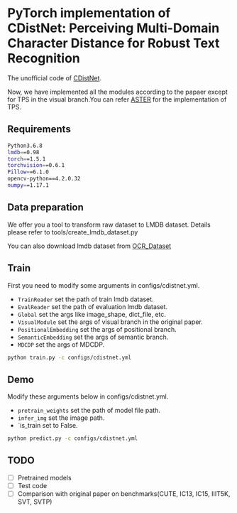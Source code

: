# PyTorch implementation of CDistNet: Perceiving Multi-Domain Character Distance for Robust Text Recognition

The unofficial code of [CDistNet](https://arxiv.org/abs/2111.11011).

Now, we have implemented all the modules according to the papaer except for TPS in the visual branch.You can refer [ASTER](https://github.com/ayumiymk/aster.pytorch) for the implementation of TPS.

## Requirements

```bash
Python3.6.8
lmdb==0.98
torch==1.5.1
torchvision==0.6.1
Pillow==6.1.0
opencv-python==4.2.0.32
numpy==1.17.1
```

## Data preparation

We offer you a tool to transform raw dataset to LMDB dataset. Details please refer to tools/create_lmdb_dataset.py

You can also download lmdb dataset from [OCR_Dataset](https://github.com/WenmuZhou/OCR_DataSet)

## Train

First you need to modify some arguments in configs/cdistnet.yml.

- `TrainReader` set the path of train lmdb dataset.
- `EvalReader` set the path of evaluation lmdb dataset.
- `Global` set the args like image_shape, dict_file, etc.
- `VisualModule` set the args of visual branch in the original paper.
- `PositionalEmbedding` set the args of positional branch.
- `SemanticEmbedding` set the args of semantic branch.
- `MDCDP` set the args of MDCDP.

```bash
python train.py -c configs/cdistnet.yml
```

## Demo

Modify these arguments below in configs/cdistnet.yml.

- `pretrain_weights` set the path of model file path.
- `infer_img` set the image path.
- `is_train set to False.

```bash
python predict.py -c configs/cdistnet.yml
```

## TODO

- [ ] Pretrained models
- [ ] Test code
- [ ] Comparison with original paper on benchmarks(CUTE, IC13, IC15, IIIT5K, SVT, SVTP)
